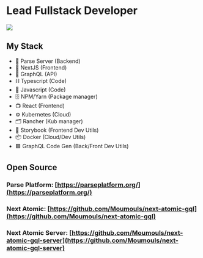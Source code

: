 # Lead Fullstack Developer

![](https://media.giphy.com/media/enqnZjh7ydrefjR1YO/giphy.gif)

## My Stack

- 💎 Parse Server (Backend)
- 📱 NextJS (Frontend)
- 🔮 GraphQL (API)
- ⛓ Typescript (Code)
- 🧱 Javascript (Code)
- 🗄 NPM/Yarn (Package manager)
- 📺 React (Frontend)
- ⚙️ Kubernetes (Cloud)
- 🗂 Rancher (Kub manager)
- 🔧 Storybook (Frontend Dev Utils)
- 📦 Docker (Cloud/Dev Utils)
- 🟪 GraphQL Code Gen (Back/Front Dev Utils)

## Open Source

### Parse Platform: [https://parseplatform.org/](https://parseplatform.org/)

### Next Atomic: [https://github.com/Moumouls/next-atomic-gql](https://github.com/Moumouls/next-atomic-gql)

### Next Atomic Server: [https://github.com/Moumouls/next-atomic-gql-server](https://github.com/Moumouls/next-atomic-gql-server)
